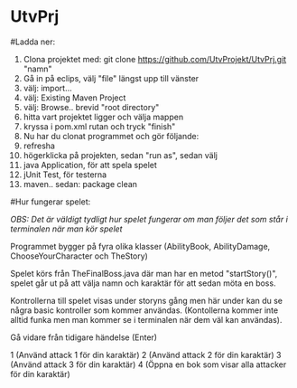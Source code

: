 # UtvPrj

#Ladda ner:

1. Clona projektet med: git clone https://github.com/UtvProjekt/UtvPrj.git "namn"
2. Gå in på eclips, välj "file" längst upp till vänster
3. välj: import...
4. välj: Existing Maven Project
5. välj: Browse.. brevid "root directory"
6. hitta vart projektet ligger och välja mappen
7. kryssa i pom.xml rutan och tryck "finish"
8. Nu har du clonat programmet och gör följande: 
9. refresha
10. högerklicka på projekten, sedan "run as", sedan välj 
  1. java Application, för att spela spelet
  2. jUnit Test, för testerna
  3. maven.. sedan: package clean


#Hur fungerar spelet:

*OBS: Det är väldigt tydligt hur spelet fungerar om man följer det som står i terminalen när man kör spelet*

Programmet bygger på fyra olika klasser (AbilityBook, AbilityDamage, ChooseYourCharacter och TheStory)

Spelet körs från TheFinalBoss.java där man har en metod "startStory()", spelet går ut på att välja namn och karaktär för att sedan möta en boss.

Kontrollerna till spelet visas under storyns gång men här under kan du se några basic kontroller som kommer användas. (Kontollerna kommer inte alltid funka
men man kommer se i terminalen när dem väl kan användas).

Gå vidare från tidigare händelse (Enter)

1 (Använd attack 1 för din karaktär)
2 (Använd attack 2 för din karaktär)
3 (Använd attack 3 för din karaktär)
4 (Öppna en bok som visar alla attacker för din karaktär)
